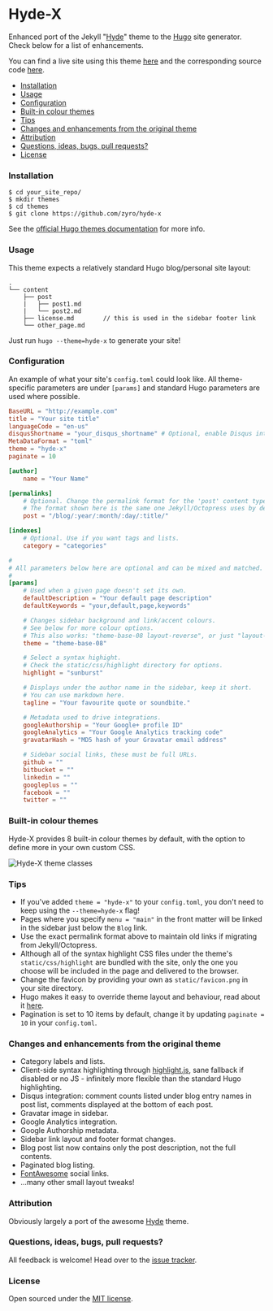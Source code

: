 # Hyde-X

Enhanced port of the Jekyll "[Hyde](https://github.com/poole/hyde)" theme to the [Hugo](http://gohugo.io) site generator. Check below for a list of enhancements.

You can find a live site using this theme [here](http://andreimihu.com) and the corresponding source code [here](https://github.com/zyro/andreimihu.com).

- [Installation](#installation)
- [Usage](#usage)
- [Configuration](#configuration)
- [Built-in colour themes](#built-in-colour-themes)
- [Tips](#tips)
- [Changes and enhancements from the original theme](#changes-and-enhancements-from-the-original-theme)
- [Attribution](#attribution)
- [Questions, ideas, bugs, pull requests?](#questions-ideas-bugs-pull-requests)
- [License](#license)

### Installation

```
$ cd your_site_repo/
$ mkdir themes
$ cd themes
$ git clone https://github.com/zyro/hyde-x
```

See the [official Hugo themes documentation](http://gohugo.io/themes/installing) for more info.

### Usage

This theme expects a relatively standard Hugo blog/personal site layout:

```
.
└── content
    ├── post
    |   ├── post1.md
    |   └── post2.md
    ├── license.md        // this is used in the sidebar footer link
    └── other_page.md
```

Just run `hugo --theme=hyde-x` to generate your site!

### Configuration

An example of what your site's `config.toml` could look like. All theme-specific parameters are under `[params]` and standard Hugo parameters are used where possible.

```toml
BaseURL = "http://example.com"
title = "Your site title"
languageCode = "en-us"
disqusShortname = "your_disqus_shortname" # Optional, enable Disqus integration
MetaDataFormat = "toml"
theme = "hyde-x"
paginate = 10

[author]
    name = "Your Name"

[permalinks]
    # Optional. Change the permalink format for the 'post' content type.
    # The format shown here is the same one Jekyll/Octopress uses by default.
    post = "/blog/:year/:month/:day/:title/"

[indexes]
    # Optional. Use if you want tags and lists.
    category = "categories"

#
# All parameters below here are optional and can be mixed and matched.
#
[params]
    # Used when a given page doesn't set its own.
    defaultDescription = "Your default page description"
    defaultKeywords = "your,default,page,keywords"

    # Changes sidebar background and link/accent colours.
    # See below for more colour options.
    # This also works: "theme-base-08 layout-reverse", or just "layout-reverse".
	theme = "theme-base-08"

    # Select a syntax highight.
    # Check the static/css/highlight directory for options.
    highlight = "sunburst"

    # Displays under the author name in the sidebar, keep it short.
    # You can use markdown here.
	tagline = "Your favourite quote or soundbite."

    # Metadata used to drive integrations.
	googleAuthorship = "Your Google+ profile ID"
    googleAnalytics = "Your Google Analytics tracking code"
    gravatarHash = "MD5 hash of your Gravatar email address"

    # Sidebar social links, these must be full URLs.
    github = ""
    bitbucket = ""
    linkedin = ""
    googleplus = ""
    facebook = ""
    twitter = ""
```

### Built-in colour themes

Hyde-X provides 8 built-in colour themes by default, with the option to define more in your own custom CSS.

![Hyde-X theme classes](https://github.com/zyro/hyde-x/blob/master/images/theme-colours.png)

### Tips

- If you've added `theme = "hyde-x"` to your `config.toml`, you don't need to keep using the `--theme=hyde-x` flag!
- Pages where you specify `menu = "main"` in the front matter will be linked in the sidebar just below the `Blog` link.
- Use the exact permalink format above to maintain old links if migrating from Jekyll/Octopress.
- Although all of the syntax highlight CSS files under the theme's `static/css/highlight` are bundled with the site, only the one you choose will be included in the page and delivered to the browser.
- Change the favicon by providing your own as `static/favicon.png` in your site directory.
- Hugo makes it easy to override theme layout and behaviour, read about it [here](http://gohugo.io/themes/customizing).
- Pagination is set to 10 items by default, change it by updating `paginate = 10` in your `config.toml`.

### Changes and enhancements from the original theme

- Category labels and lists.
- Client-side syntax highlighting through [highlight.js](https://highlightjs.org/), sane fallback if disabled or no JS - infinitely more flexible than the standard Hugo highlighting.
- Disqus integration: comment counts listed under blog entry names in post list, comments displayed at the bottom of each post.
- Gravatar image in sidebar.
- Google Analytics integration.
- Google Authorship metadata.
- Sidebar link layout and footer format changes.
- Blog post list now contains only the post description, not the full contents.
- Paginated blog listing.
- [FontAwesome](http://fortawesome.github.io/Font-Awesome) social links.
- ...many other small layout tweaks!

### Attribution

Obviously largely a port of the awesome [Hyde](https://github.com/poole/hyde) theme.

### Questions, ideas, bugs, pull requests?

All feedback is welcome! Head over to the [issue tracker](https://github.com/zyro/hyde-x/issues).

### License

Open sourced under the [MIT license](https://github.com/zyro/hyde-x/blob/master/LICENSE).
